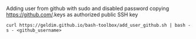 Adding user from github with sudo and disabled password copying https://github.com/<username>.keys as authorized public SSH key

```console
curl https://geldim.github.io/bash-toolbox/add_user_github.sh | bash -s - <github_username>
```
